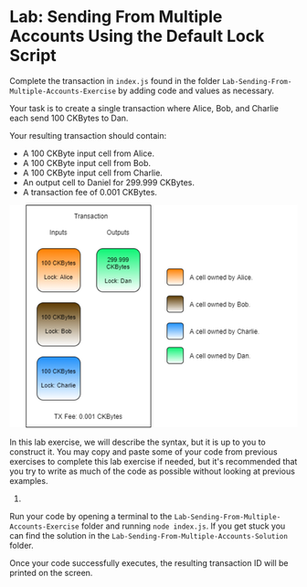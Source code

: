 # Lab: Sending From Multiple Accounts Using the Default Lock Script

Complete the transaction in `index.js` found in the folder `Lab-Sending-From-Multiple-Accounts-Exercise` by adding code and values as necessary.

Your task is to create a single transaction where Alice, Bob, and Charlie each send 100 CKBytes to Dan.

Your resulting transaction should contain:

* A 100 CKByte input cell from Alice.
* A 100 CKByte input cell from Bob.
* A 100 CKByte input cell from Charlie.
* An output cell to Daniel for 299.999 CKBytes.
* A transaction fee of 0.001 CKBytes.

![](../.gitbook/assets/transaction-structure%20%285%29.png)

In this lab exercise, we will describe the syntax, but it is up to you to construct it. You may copy and paste some of your code from previous exercises to complete this lab exercise if needed, but it's recommended that you try to write as much of the code as possible without looking at previous examples.

1. 
Run your code by opening a terminal to the `Lab-Sending-From-Multiple-Accounts-Exercise` folder and running `node index.js`. If you get stuck you can find the solution in the `Lab-Sending-From-Multiple-Accounts-Solution` folder.

Once your code successfully executes, the resulting transaction ID will be printed on the screen.

